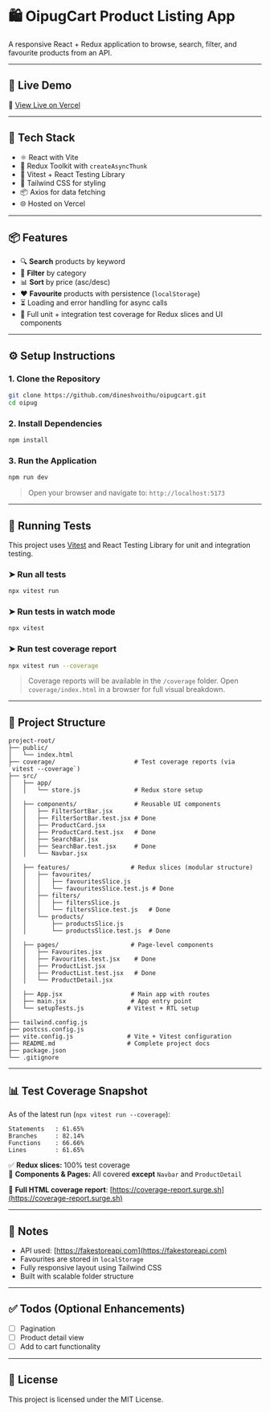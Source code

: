 # 🛍️ OipugCart Product Listing App

A responsive React + Redux application to browse, search, filter, and favourite products from an API.

---

## 🚀 Live Demo

🔗 [View Live on Vercel](https://oipugcart.vercel.app)

---

## 🔧 Tech Stack

- ⚛️ React with Vite
- 🎯 Redux Toolkit with `createAsyncThunk`
- 🧪 Vitest + React Testing Library
- 💨 Tailwind CSS for styling
- 📦 Axios for data fetching
- 🌐 Hosted on Vercel

---

## 📦 Features

- 🔍 **Search** products by keyword
- 🧼 **Filter** by category
- 📊 **Sort** by price (asc/desc)
- ❤️ **Favourite** products with persistence (`localStorage`)
- ⏳ Loading and error handling for async calls
- 🧪 Full unit + integration test coverage for Redux slices and UI components

---

## ⚙️ Setup Instructions

### 1. Clone the Repository

```bash
git clone https://github.com/dineshvoithu/oipugcart.git
cd oipug
```

### 2. Install Dependencies

```bash
npm install
```

### 3. Run the Application

```bash
npm run dev
```

> Open your browser and navigate to: `http://localhost:5173`

---

## 🧪 Running Tests

This project uses [Vitest](https://vitest.dev/) and React Testing Library for unit and integration testing.

### ➤ Run all tests

```bash
npx vitest run
```

### ➤ Run tests in watch mode

```bash
npx vitest
```

### ➤ Run test coverage report

```bash
npx vitest run --coverage
```

> Coverage reports will be available in the `/coverage` folder.
> Open `coverage/index.html` in a browser for full visual breakdown.

---

## 📁 Project Structure

```
project-root/
├── public/
│   └── index.html
├── coverage/                      # Test coverage reports (via `vitest --coverage`)
├── src/
│   ├── app/
│   │   └── store.js               # Redux store setup
│
│   ├── components/                # Reusable UI components
│   │   ├── FilterSortBar.jsx
│   │   ├── FilterSortBar.test.jsx # Done
│   │   ├── ProductCard.jsx
│   │   ├── ProductCard.test.jsx   # Done
│   │   ├── SearchBar.jsx
│   │   ├── SearchBar.test.jsx     # Done
│   │   └── Navbar.jsx             
│
│   ├── features/                 # Redux slices (modular structure)
│   │   ├── favourites/
│   │   │   ├── favouritesSlice.js
│   │   │   └── favouritesSlice.test.js # Done
│   │   ├── filters/
│   │   │   ├── filtersSlice.js
│   │   │   └── filtersSlice.test.js   # Done
│   │   └── products/
│   │       ├── productsSlice.js
│   │       └── productsSlice.test.js  # Done
│
│   ├── pages/                    # Page-level components
│   │   ├── Favourites.jsx
│   │   ├── Favourites.test.jsx    # Done
│   │   ├── ProductList.jsx
│   │   ├── ProductList.test.jsx   # Done
│   │   └── ProductDetail.jsx      
│
│   ├── App.jsx                   # Main app with routes
│   ├── main.jsx                  # App entry point
│   └── setupTests.js            # Vitest + RTL setup
│
├── tailwind.config.js
├── postcss.config.js
├── vite.config.js               # Vite + Vitest configuration
├── README.md                    # Complete project docs
├── package.json
└── .gitignore

```

---

## 📊 Test Coverage Snapshot

As of the latest run (`npx vitest run --coverage`):

```
Statements   : 61.65%
Branches     : 82.14%
Functions    : 66.66%
Lines        : 61.65%
```

✅ **Redux slices:** 100% test coverage  
🧪 **Components & Pages:** All covered **except** `Navbar` and `ProductDetail`

🔗 **Full HTML coverage report**: [https://coverage-report.surge.sh](https://coverage-report.surge.sh)

---

## 📝 Notes

- API used: [https://fakestoreapi.com](https://fakestoreapi.com)
- Favourites are stored in `localStorage`
- Fully responsive layout using Tailwind CSS
- Built with scalable folder structure

---

## ✅ Todos (Optional Enhancements)

- [ ] Pagination
- [ ] Product detail view
- [ ] Add to cart functionality

---

## 📄 License

This project is licensed under the MIT License.
